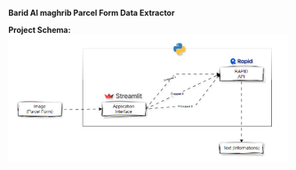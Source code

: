 **Barid Al maghrib Parcel Form Data Extractor**

**Project Schema:**
![Schema](https://github.com/mdaittouda8/BaridAlmaghrib/blob/main/Schema.png)
